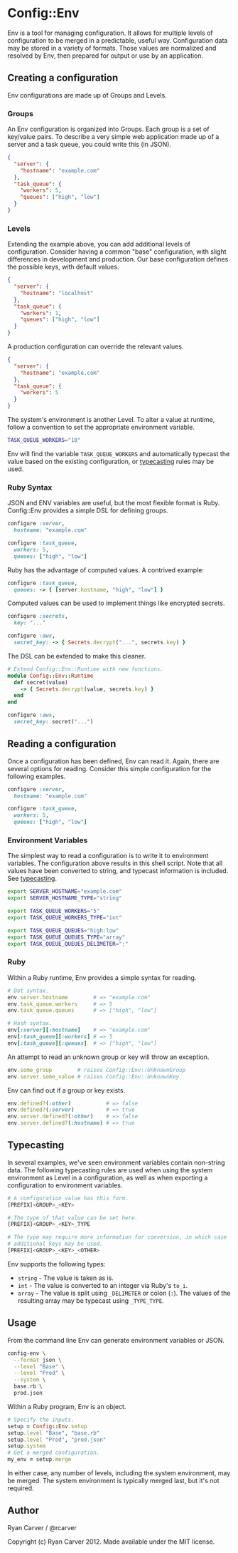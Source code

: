 # Config::Env

Env is a tool for managing configuration. It allows for multiple levels
of configuration to be merged in a predictable, useful way.
Configuration data may be stored in a variety of formats. Those values
are normalized and resolved by Env, then prepared for output or use by
an application.

## Creating a configuration

Env configurations are made up of Groups and Levels.

### Groups

An Env configuration is organized into Groups. Each group is a set of
key/value pairs. To describe a very simple web application made up of a
server and a task queue, you could write this (in JSON).

```json
{
  "server": {
    "hostname": "example.com"
  },
  "task_queue": {
    "workers": 5,
    "queues": ["high", "low"]
  }
}
```

### Levels

Extending the example above, you can add additional levels of
configuration. Consider having a common "base" configuration, with
slight differences in development and production. Our base
configuration defines the possible keys, with default values.

```json
{
  "server": {
    "hostname": "localhost"
  },
  "task_queue": {
    "workers": 1,
    "queues": ["high", "low"]
  }
}
```

A production configuration can override the relevant values.

```json
{
  "server": {
    "hostname": "example.com"
  },
  "task_queue": {
    "workers": 5
  }
}
```

The system's environment is another Level. To alter a value at runtime,
follow a convention to set the appropriate environment variable.

```bash
TASK_QUEUE_WORKERS="10"
```

Env will find the variable `TASK_QUEUE_WORKERS` and automatically
typecast the value based on the existing configuration, or
[typecasting](#typecasting) rules may be used.

### Ruby Syntax

JSON and ENV variables are useful, but the most flexible format is Ruby.
Config::Env provides a simple DSL for defining groups.

```ruby
configure :server,
  hostname: "example.com"

configure :task_queue,
  workers: 5,
  queues: ["high", "low"]
```

Ruby has the advantage of computed values. A contrived example:

```ruby
configure :task_queue,
  queues: -> { [server.hostname, "high", "low"] }
```

Computed values can be used to implement things like encrypted secrets.

```ruby
configure :secrets,
  key: "..."

configure :aws,
  secret_key: -> { Secrets.decrypt("...", secrets.key) }
```

The DSL can be extended to make this cleaner.

```ruby
# Extend Config::Env::Runtime with new functions.
module Config::Env::Runtime
  def secret(value)
    -> { Secrets.decrypt(value, secrets.key) }
  end
end

configure :aws,
  secret_key: secret("...")
```

## Reading a configuration

Once a configuration has been defined, Env can read it. Again, there are
several options for reading. Consider this simple configuration for the
following examples.

```ruby
configure :server,
  hostname: "example.com"

configure :task_queue,
  workers: 5,
  queues: ["high", "low"]
```

### Environment Variables

The simplest way to read a configuration is to write it to environment
variables. The configuration above results in this shell script. Note
that all values have been converted to string, and typecast information
is included. See [typecasting](#typecasting).

```sh
export SERVER_HOSTNAME="example.com"
export SERVER_HOSTNAME_TYPE="string"

export TASK_QUEUE_WORKERS="5"
export TASK_QUEUE_WORKERS_TYPE="int"

export TASK_QUEUE_QUEUES="high:low"
export TASK_QUEUE_QUEUES_TYPE="array"
export TASK_QUEUE_QUEUES_DELIMETER=":"
```

### Ruby

Within a Ruby runtime, Env provides a simple syntax for reading.

```ruby
# Dot syntax.
env.server.hostname        # => "example.com"
env.task_queue.workers     # => 5
env.task_queue.queues      # => ["high", "low"]

# Hash syntax.
env[:server][:hostname]    # => "example.com"
env[:task_queue][:workers] # => 5
env[:task_queue][:queues]  # => ["high", "low"]
```

An attempt to read an unknown group or key will throw an exception.

```ruby
env.some_group        # raises Config::Env::UnknownGroup
env.server.some_value # raises Config::Env::UnknownKey
```

Env can find out if a group or key exists.

```ruby
env.defined?(:other)           # => false
env.defined?(:server)          # => true
env.server.defined?(:other)    # => false
env.server.defined?(:hostname) # => true
```

## Typecasting

In several examples, we've seen environment variables contain non-string
data. The following typecasting rules are used when using the system
environment as Level in a configuration, as well as when exporting a
configuration to environment variables.

```sh
# A configuration value has this form.
[PREFIX]<GROUP>_<KEY>

# The type of that value can be set here.
[PREFIX]<GROUP>_<KEY>_TYPE

# The type may require more information for conversion, in which case
# additional keys may be used.
[PREFIX]<GROUP>_<KEY>_<OTHER>
```

Env supports the following types:

  * `string` - The value is taken as is.
  * `int` - The value is converted to an integer via Ruby's `to_i`.
  * `array` - The value is split using `_DELIMETER` or colon (`:`). The
    values of the resulting array may be typecast using `_TYPE_TYPE`.

## Usage

From the command line Env can generate environment variables or JSON.

```sh
config-env \
  --format json \
  --level "Base" \
  --level "Prod" \
  --system \
  base.rb \
  prod.json
```

Within a Ruby program, Env is an object.

```ruby
# Specify the inputs.
setup = Config::Env.setup
setup.level "Base", "base.rb"
setup.level "Prod", "prod.json"
setup.system
# Get a merged configuration.
my_env = setup.merge
```

In either case, any number of levels, including the system environment,
may be merged. The system environment is typically merged last, but it's
not required.

## Author

Ryan Carver / @rcarver

Copyright (c) Ryan Carver 2012. Made available under the MIT license.

